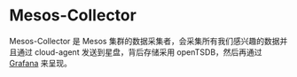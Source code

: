 # Mesos-Collector

Mesos-Collector 是 Mesos 集群的数据采集者，会采集所有我们感兴趣的数据并且通过
cloud-agent 发送到星盘，背后存储采用 openTSDB，然后再通过
[Grafana](http://gitlab.qiyi.domain/mesos/grafana) 来呈现。
